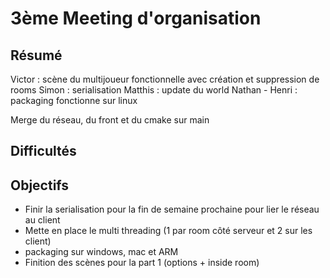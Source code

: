 # 3ème Meeting d'organisation

## Résumé
Victor : scène du multijoueur fonctionnelle avec création et suppression de rooms
Simon : serialisation
Matthis : update du world
Nathan - Henri : packaging fonctionne sur linux

Merge du réseau, du front et du cmake sur main

## Difficultés


## Objectifs
- Finir la serialisation pour la fin de semaine prochaine pour lier le réseau au client
- Mette en place le multi threading (1 par room côté serveur et 2 sur les client)
- packaging sur windows, mac et ARM
- Finition des scènes pour la part 1 (options + inside room)